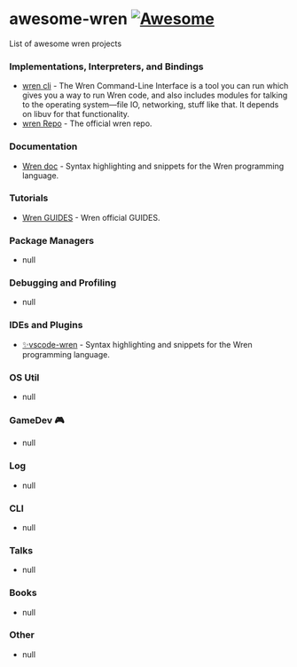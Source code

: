# awesome-wren [![Awesome](https://cdn.rawgit.com/sindresorhus/awesome/d7305f38d29fed78fa85652e3a63e154dd8e8829/media/badge.svg)](https://github.com/sindresorhus/awesome)
List of awesome wren projects

### Implementations, Interpreters, and Bindings
- [wren cli](https://github.com/wren-lang/wren-cli/releases) - The Wren Command-Line Interface is a tool you can run which gives you a way to run Wren code, and also includes modules for talking to the operating system—file IO, networking, stuff like that. It depends on libuv for that functionality.
- [wren Repo](https://github.com/wren-lang/wren) - The official wren repo.


### Documentation
- [Wren doc](https://wren.io/modules/) - Syntax highlighting and snippets for the Wren programming language.


### Tutorials
- [Wren GUIDES](https://wren.io/syntax.html) - Wren official GUIDES.


### Package Managers
- null


### Debugging and Profiling
- null


### IDEs and Plugins
- [✨vscode-wren](https://marketplace.visualstudio.com/items?itemName=nelarius.vscode-wren) - Syntax highlighting and snippets for the Wren programming language.


### OS Util
- null


### GameDev 🎮 
- null


### Log
- null


### CLI
- null


### Talks
- null


### Books
- null


### Other
- null
